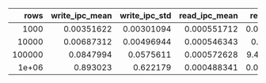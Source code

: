 |       rows |   write_ipc_mean |   write_ipc_std |   read_ipc_mean |   read_ipc_std |   write_parquet_mean |   write_parquet_std |   read_parquet_mean |   read_parquet_std |
|-----------:|-----------------:|----------------:|----------------:|---------------:|---------------------:|--------------------:|--------------------:|-------------------:|
|   1000     |       0.00351622 |      0.00301094 |     0.000551712 |    0.000402957 |           0.00519837 |          0.00254245 |          0.00881389 |         0.00501802 |
|  10000     |       0.00687312 |      0.00496944 |     0.000546343 |    0.00018976  |           0.0092475  |          0.00131894 |          0.0128078  |         0.00417227 |
| 100000     |       0.0847994  |      0.0575611  |     0.000572628 |    9.44735e-05 |           0.0708346  |          0.011958   |          0.115236   |         0.00613225 |
|      1e+06 |       0.893023   |      0.622179   |     0.000488341 |    0.000117121 |           0.641705   |          0.0294873  |          0.333447   |         0.122825   |